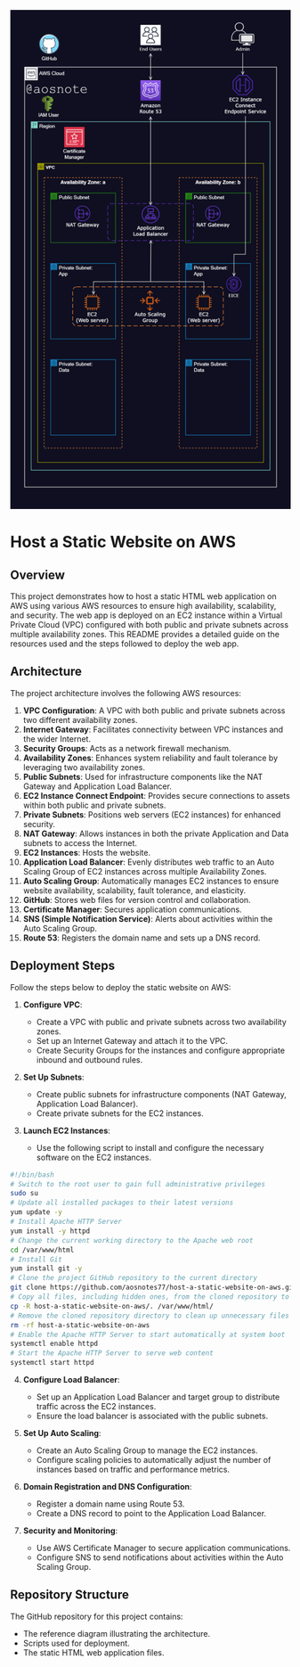 ![Alt text](/Host_a_Static_Website_on_AWS.png)


# Host a Static Website on AWS

## Overview
This project demonstrates how to host a static HTML web application on AWS using various AWS resources to ensure high availability, scalability, and security. The web app is deployed on an EC2 instance within a Virtual Private Cloud (VPC) configured with both public and private subnets across multiple availability zones. This README provides a detailed guide on the resources used and the steps followed to deploy the web app.

## Architecture
The project architecture involves the following AWS resources:
1. **VPC Configuration**: A VPC with both public and private subnets across two different availability zones.
2. **Internet Gateway**: Facilitates connectivity between VPC instances and the wider Internet.
3. **Security Groups**: Acts as a network firewall mechanism.
4. **Availability Zones**: Enhances system reliability and fault tolerance by leveraging two availability zones.
5. **Public Subnets**: Used for infrastructure components like the NAT Gateway and Application Load Balancer.
6. **EC2 Instance Connect Endpoint**: Provides secure connections to assets within both public and private subnets.
7. **Private Subnets**: Positions web servers (EC2 instances) for enhanced security.
8. **NAT Gateway**: Allows instances in both the private Application and Data subnets to access the Internet.
9. **EC2 Instances**: Hosts the website.
10. **Application Load Balancer**: Evenly distributes web traffic to an Auto Scaling Group of EC2 instances across multiple Availability Zones.
11. **Auto Scaling Group**: Automatically manages EC2 instances to ensure website availability, scalability, fault tolerance, and elasticity.
12. **GitHub**: Stores web files for version control and collaboration.
13. **Certificate Manager**: Secures application communications.
14. **SNS (Simple Notification Service)**: Alerts about activities within the Auto Scaling Group.
15. **Route 53**: Registers the domain name and sets up a DNS record.

## Deployment Steps
Follow the steps below to deploy the static website on AWS:

1. **Configure VPC**:
   - Create a VPC with public and private subnets across two availability zones.
   - Set up an Internet Gateway and attach it to the VPC.
   - Create Security Groups for the instances and configure appropriate inbound and outbound rules.

2. **Set Up Subnets**:
   - Create public subnets for infrastructure components (NAT Gateway, Application Load Balancer).
   - Create private subnets for the EC2 instances.

3. **Launch EC2 Instances**:
   - Use the following script to install and configure the necessary software on the EC2 instances.

```bash
#!/bin/bash
# Switch to the root user to gain full administrative privileges
sudo su
# Update all installed packages to their latest versions
yum update -y
# Install Apache HTTP Server
yum install -y httpd
# Change the current working directory to the Apache web root
cd /var/www/html
# Install Git
yum install git -y
# Clone the project GitHub repository to the current directory
git clone https://github.com/aosnotes77/host-a-static-website-on-aws.git
# Copy all files, including hidden ones, from the cloned repository to the Apache web root
cp -R host-a-static-website-on-aws/. /var/www/html/
# Remove the cloned repository directory to clean up unnecessary files
rm -rf host-a-static-website-on-aws
# Enable the Apache HTTP Server to start automatically at system boot
systemctl enable httpd
# Start the Apache HTTP Server to serve web content
systemctl start httpd
```

4. **Configure Load Balancer**:
   - Set up an Application Load Balancer and target group to distribute traffic across the EC2 instances.
   - Ensure the load balancer is associated with the public subnets.

5. **Set Up Auto Scaling**:
   - Create an Auto Scaling Group to manage the EC2 instances.
   - Configure scaling policies to automatically adjust the number of instances based on traffic and performance metrics.

6. **Domain Registration and DNS Configuration**:
   - Register a domain name using Route 53.
   - Create a DNS record to point to the Application Load Balancer.

7. **Security and Monitoring**:
   - Use AWS Certificate Manager to secure application communications.
   - Configure SNS to send notifications about activities within the Auto Scaling Group.

## Repository Structure
The GitHub repository for this project contains:
- The reference diagram illustrating the architecture.
- Scripts used for deployment.
- The static HTML web application files.
